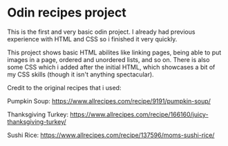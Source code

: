# Odin recipes project

This is the first and very basic odin project. I already had previous experience with HTML and CSS so i finished it very quickly.

This project shows basic HTML abilites like linking pages, being able to put images in a page, ordered and unordered lists, and so on. There is also some CSS which i added after the initial HTML, which showcases a bit of my CSS skills (though it isn't anything spectacular).

Credit to the original recipes that i used:

Pumpkin Soup: https://www.allrecipes.com/recipe/9191/pumpkin-soup/

Thanksgiving Turkey: https://www.allrecipes.com/recipe/166160/juicy-thanksgiving-turkey/

Sushi Rice: https://www.allrecipes.com/recipe/137596/moms-sushi-rice/
